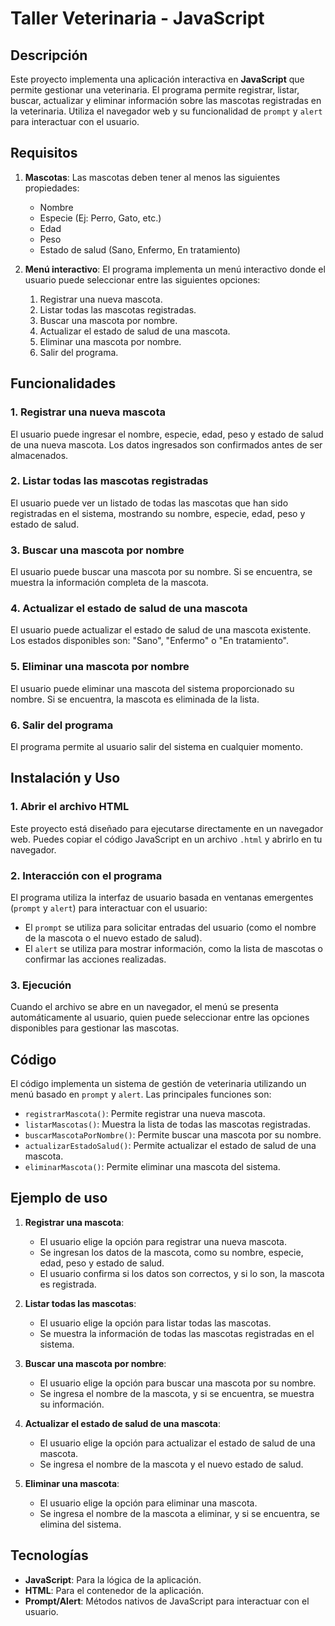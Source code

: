 # Taller Veterinaria - JavaScript

## Descripción
Este proyecto implementa una aplicación interactiva en **JavaScript** que permite gestionar una veterinaria. El programa permite registrar, listar, buscar, actualizar y eliminar información sobre las mascotas registradas en la veterinaria. Utiliza el navegador web y su funcionalidad de `prompt` y `alert` para interactuar con el usuario.

## Requisitos

1. **Mascotas**:
   Las mascotas deben tener al menos las siguientes propiedades:
   - Nombre
   - Especie (Ej: Perro, Gato, etc.)
   - Edad
   - Peso
   - Estado de salud (Sano, Enfermo, En tratamiento)

2. **Menú interactivo**:
   El programa implementa un menú interactivo donde el usuario puede seleccionar entre las siguientes opciones:
   1. Registrar una nueva mascota.
   2. Listar todas las mascotas registradas.
   3. Buscar una mascota por nombre.
   4. Actualizar el estado de salud de una mascota.
   5. Eliminar una mascota por nombre.
   6. Salir del programa.

## Funcionalidades

### 1. Registrar una nueva mascota
El usuario puede ingresar el nombre, especie, edad, peso y estado de salud de una nueva mascota. Los datos ingresados son confirmados antes de ser almacenados.

### 2. Listar todas las mascotas registradas
El usuario puede ver un listado de todas las mascotas que han sido registradas en el sistema, mostrando su nombre, especie, edad, peso y estado de salud.

### 3. Buscar una mascota por nombre
El usuario puede buscar una mascota por su nombre. Si se encuentra, se muestra la información completa de la mascota.

### 4. Actualizar el estado de salud de una mascota
El usuario puede actualizar el estado de salud de una mascota existente. Los estados disponibles son: "Sano", "Enfermo" o "En tratamiento".

### 5. Eliminar una mascota por nombre
El usuario puede eliminar una mascota del sistema proporcionado su nombre. Si se encuentra, la mascota es eliminada de la lista.

### 6. Salir del programa
El programa permite al usuario salir del sistema en cualquier momento.

## Instalación y Uso

### 1. Abrir el archivo HTML
Este proyecto está diseñado para ejecutarse directamente en un navegador web. Puedes copiar el código JavaScript en un archivo `.html` y abrirlo en tu navegador.

### 2. Interacción con el programa
El programa utiliza la interfaz de usuario basada en ventanas emergentes (`prompt` y `alert`) para interactuar con el usuario:
- El `prompt` se utiliza para solicitar entradas del usuario (como el nombre de la mascota o el nuevo estado de salud).
- El `alert` se utiliza para mostrar información, como la lista de mascotas o confirmar las acciones realizadas.

### 3. Ejecución
Cuando el archivo se abre en un navegador, el menú se presenta automáticamente al usuario, quien puede seleccionar entre las opciones disponibles para gestionar las mascotas.

## Código

El código implementa un sistema de gestión de veterinaria utilizando un menú basado en `prompt` y `alert`. Las principales funciones son:
- `registrarMascota()`: Permite registrar una nueva mascota.
- `listarMascotas()`: Muestra la lista de todas las mascotas registradas.
- `buscarMascotaPorNombre()`: Permite buscar una mascota por su nombre.
- `actualizarEstadoSalud()`: Permite actualizar el estado de salud de una mascota.
- `eliminarMascota()`: Permite eliminar una mascota del sistema.

## Ejemplo de uso

1. **Registrar una mascota**:
   - El usuario elige la opción para registrar una nueva mascota.
   - Se ingresan los datos de la mascota, como su nombre, especie, edad, peso y estado de salud.
   - El usuario confirma si los datos son correctos, y si lo son, la mascota es registrada.

2. **Listar todas las mascotas**:
   - El usuario elige la opción para listar todas las mascotas.
   - Se muestra la información de todas las mascotas registradas en el sistema.

3. **Buscar una mascota por nombre**:
   - El usuario elige la opción para buscar una mascota por su nombre.
   - Se ingresa el nombre de la mascota, y si se encuentra, se muestra su información.

4. **Actualizar el estado de salud de una mascota**:
   - El usuario elige la opción para actualizar el estado de salud de una mascota.
   - Se ingresa el nombre de la mascota y el nuevo estado de salud.

5. **Eliminar una mascota**:
   - El usuario elige la opción para eliminar una mascota.
   - Se ingresa el nombre de la mascota a eliminar, y si se encuentra, se elimina del sistema.

## Tecnologías

- **JavaScript**: Para la lógica de la aplicación.
- **HTML**: Para el contenedor de la aplicación.
- **Prompt/Alert**: Métodos nativos de JavaScript para interactuar con el usuario.


